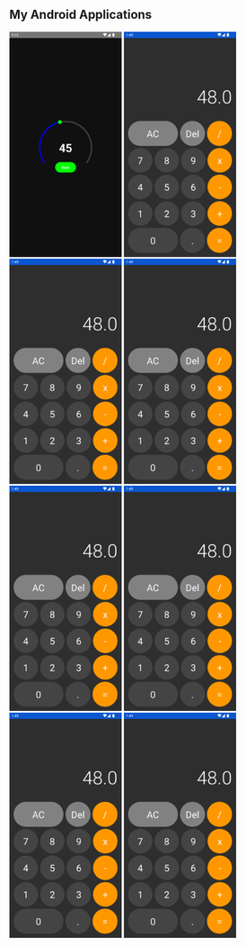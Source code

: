 
## My Android Applications
<a href="https://github.com/pekeramazan/TimerCompose"><img src="https://github.com/pekeramazan/pekeramazan/blob/main/images/timer.png" alt="TimerCompose" width="200" height="400"/></a>
<a href="https://github.com/pekeramazan/CalculatorCompose"><img src="https://github.com/pekeramazan/pekeramazan/blob/main/images/calculator.png" alt="CalculatorCompose"  width="200" height="400" /></a>
<a href="https://github.com/pekeramazan/CalculatorCompose"><img src="https://github.com/pekeramazan/pekeramazan/blob/main/images/calculator.png" alt="CalculatorCompose"  width="200" height="400" /></a>
<a href="https://github.com/pekeramazan/CalculatorCompose"><img src="https://github.com/pekeramazan/pekeramazan/blob/main/images/calculator.png" alt="CalculatorCompose"  width="200" height="400" /></a>
<a href="https://github.com/pekeramazan/CalculatorCompose"><img src="https://github.com/pekeramazan/pekeramazan/blob/main/images/calculator.png" alt="CalculatorCompose"  width="200" height="400" /></a>
<a href="https://github.com/pekeramazan/CalculatorCompose"><img src="https://github.com/pekeramazan/pekeramazan/blob/main/images/calculator.png" alt="CalculatorCompose"  width="200" height="400" /></a>
<a href="https://github.com/pekeramazan/CalculatorCompose"><img src="https://github.com/pekeramazan/pekeramazan/blob/main/images/calculator.png" alt="CalculatorCompose"  width="200" height="400" /></a>
<a href="https://github.com/pekeramazan/CalculatorCompose"><img src="https://github.com/pekeramazan/pekeramazan/blob/main/images/calculator.png" alt="CalculatorCompose"  width="200" height="400" /></a>
